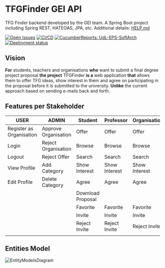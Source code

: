 # TFGFinder GEI API

TFG Finder backend developed by the GEI team. A Spring Boot project including Spring REST, HATEOAS, JPA, etc. Additional details: [HELP.md](HELP.md)

[![Open Issues](https://img.shields.io/github/issues-raw/UdL-EPS-SoftArch/tfgfinder-gei-api?logo=github)](https://github.com/orgs/UdL-EPS-SoftArch/projects/23)
[![CI/CD](https://github.com/UdL-EPS-SoftArch/tfgfinder-gei-api/actions/workflows/ci-cd.yml/badge.svg)](https://github.com/UdL-EPS-SoftArch/tfgfinder-gei-api/actions)
[![CucumberReports: UdL-EPS-SoftArch](https://messages.cucumber.io/api/report-collections/faed8ca5-e474-4a1a-a72a-b8e2a2cd69f0/badge)](https://reports.cucumber.io/report-collections/faed8ca5-e474-4a1a-a72a-b8e2a2cd69f0)
[![Deployment status](https://img.shields.io/uptimerobot/status/m792691238-18db2a43adf8d8ded474f885)](https://tfgfinder-gei-api.fly.dev/users)

## Vision

**For** students, teachers and organisations **who** want to submit a final degree project proposal
**the project** TFGFinder **is a** web application
**that** allows them to offer TFG ideas, show interest in them and agree on participating in the proposal before it is submitted to the university.
**Unlike** the current approach based on sending e-mails back and forth.

## Features per Stakeholder

| USER                     | ADMIN                | Student           | Professor     | Organisation  |
|--------------------------|----------------------|-------------------|---------------|---------------|
| Register as Organisation | Approve Organisation | Offer             | Offer         | Offer         |
| Login                    | Reject Organisation  | Browse            | Browse        | Browse        |
| Logout                   | Reject Offer         | Search            | Search        | Search        |
| View Profile             | Add Category         | Show Interest     | Show Interest | Show Interest |
| Edit Profile             | Delete Category      | Agree             | Agree         | Agree         |
|                          |                      | Download Proposal |               |               |
|                          |                      | Favorite          | Favorite      | Favorite      |
|                          |                      | Invite            | Invite        | Invite        |
|                          |                      | Reject Invite     | Reject Invite | Reject Invite |
|                          |                      |                   |               |               |

## Entities Model

![EntityModelsDiagram](http://www.plantuml.com/plantuml/svg/5Sqn3W8X40NGtbFe0M1wgxNOJXEJZGT061SI6CZC9rvVjthbMmn1CLizNOh4EXDFhUSC3BiIQVZwlI3FzpJMs0KiyB4tUgMxMv-Rs_e7DusPR6YHtO7Rg05CBHXOQHKK5BP7JrpzEAA59Vtz0G00?v0)

